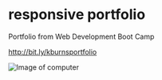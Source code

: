 # responsive portfolio

Portfolio from Web Development Boot Camp

http://bit.ly/kburnsportfolio

![Image of computer](./public/img/dowhatyoulove_small.jpeg)
